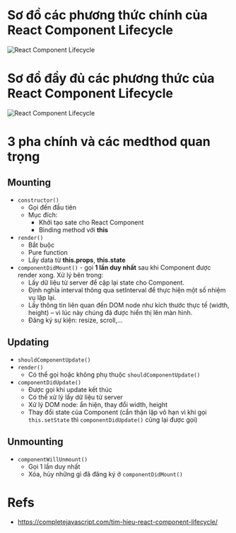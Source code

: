 # Sơ đồ các phương thức chính của React Component Lifecycle
![React Component Lifecycle](https://completejavascript.com/wp-content/uploads/2018/10/react-lifecycle-diagram.png "React Component Lifecycle")

# Sơ đồ đầy đủ các phương thức của React Component Lifecycle
![React Component Lifecycle](https://completejavascript.com/wp-content/uploads/2018/10/react-lifecycle-diagram-full.png "React Component Lifecycle")

# 3 pha chính và các medthod quan trọng
## Mounting
- `constructor()`
    - Gọi đến đầu tiên
    - Mục đích:
        - Khởi tạo sate cho React Component
        - Binding method với **this**
- `render()`
    - Bắt buộc
    - Pure function
    - Lấy data từ **this.props**, **this.state**
- `componentDidMount()` - gọi **1 lần duy nhất** sau khi Component được render xong. Xử lý bên trong:
    - Lấy dữ liệu từ server để cập lại state cho Component.
    - Định nghĩa interval thông qua setInterval để thực hiện một số nhiệm vụ lặp lại.
    - Lấy thông tin liên quan đến DOM node như kích thước thực tế (width, height) – vì lúc này chúng đã được hiển thị lên màn hình.
    - Đăng ký sự kiện: resize, scroll,…

## Updating
- `shouldComponentUpdate()`
- `render()`
    - Có thể gọi hoặc không phụ thuộc `shouldComponentUpdate()`
- `componentDidUpdate()`
    - Được gọi khi update kết thúc
    - Có thể xử lý lấy dữ liệu từ server
    - Xử lý DOM node: ẩn hiện, thay đổi width, height
    - Thay đổi state của Component (cẩn thận lặp vô hạn vì khi gọi `this.setState` thì `componentDidUpdate()` cũng lại được gọi)

## Unmounting
- `componentWillUnmount()`
    - Gọi 1 lần duy nhất
    - Xóa, hủy những gì đã đăng ký ở `componentDidMount()`

# Refs
- https://completejavascript.com/tim-hieu-react-component-lifecycle/
